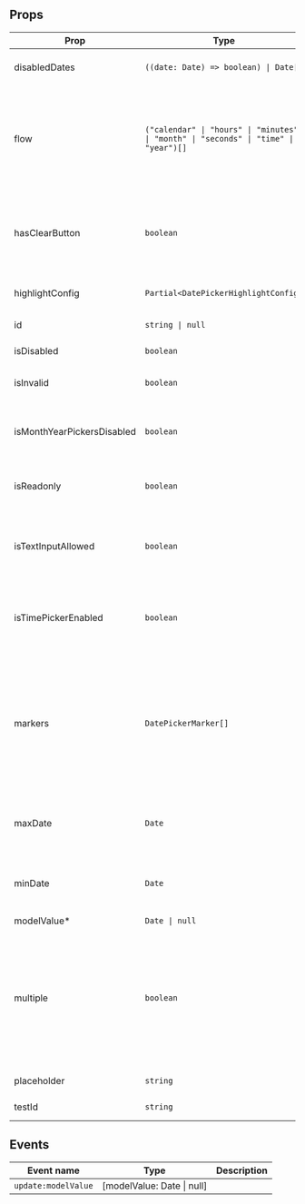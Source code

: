 <!-- This file is automatically generated, do not edit manually. -->

<script setup>
import AppDatePickerPlayground from './AppDatePickerPlayground.vue'
</script>

<AppDatePickerPlayground />

## Props

| Prop | Type | Description | Default |
| ---- | ---- | ----------- | ------- |
| disabledDates | `((date: Date) => boolean) \| Date[]` | Disable specific dates. |  |
| flow | `("calendar" \| "hours" \| "minutes" \| "month" \| "seconds" \| "time" \| "year")[]` | Define the selecting order. Position in the array will specify the execution step. |  |
| hasClearButton | `boolean` | Add a clear icon to the input field where you can set the value to null. | `false` |
| highlightConfig | `Partial<DatePickerHighlightConfig>` | Specify highlighted dates. |  |
| id | `string \| null` | The id of the input. | `null` |
| isDisabled | `boolean` | Disables the input. | `false` |
| isInvalid | `boolean` | Set an invalid state to the input. | `false` |
| isMonthYearPickersDisabled | `boolean` | If true, removes the month and year picker. | `false` |
| isReadonly | `boolean` | Sets the input in readonly state. |  |
| isTextInputAllowed | `boolean` | When true, will try to parse the date from the user input. | `false` |
| isTimePickerEnabled | `boolean` | Whether the time picker is also enabled or not. | `false` |
| markers | `DatePickerMarker[]` | Add markers to the specified dates with (optional) tooltips. For color options, you can use any css valid color. |  |
| maxDate | `Date` | All dates after the given date will be disabled. |  |
| minDate | `Date` | All dates before the given date will be disabled. |  |
| modelValue* | `Date \| null` |  |  |
| multiple | `boolean` | Allow selecting multiple single dates. When changing time, the latest selected date is affected. | `false` |
| placeholder | `string` | Placeholder of the input. |  |
| testId | `string` | The test id of the input. |  |


## Events

| Event name | Type | Description |
| ---------- | ---- | ----------- |
| `update:modelValue` | [modelValue: Date \| null] |  |

